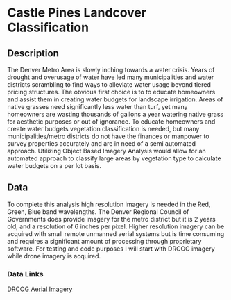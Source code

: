# Castle Pines Landcover Classification

## Description
The Denver Metro Area is slowly inching towards a water crisis.  Years of drought and overusage of water have led many municipalities and water districts scrambling to find ways to alleviate water usage beyond tiered pricing structures.  The obvious first choice is to to educate homeowners and assist them in creating water budgets for landscape irrigation.  Areas of native grasses need significantly less water than turf, yet many homeowners are wasting thousands of gallons a year watering native grass for aesthetic purposes or out of ignorance.  To educate homeowners and create water budgets vegetation classification is needed, but many municipalities/metro districts do not have the finances
or manpower to survey properties accurately and are in need of a semi automated approach.  Utilizing Object Based Imagery Analysis would allow for an automated approach to classify large areas by vegetation type to calculate water budgets on a per lot basis.  

## Data
To complete this analysis high resolution imagery is needed in the Red, Green, Blue band wavelengths.  The Denver Regional Council of Governments does provide imagery for the metro district but it is 2 years old, and a resolution of 6 inches per pixel.  Higher resolution imagery can be acquired with small remote unmanned aerial systems but is time consuming and requires a significant amount of processing through proprietary software.  For testing and code purposes I will start with DRCOG imagery while drone imagery is acquired.  

### Data Links
[DRCOG Aerial Imagery](https://data.drcog.org/dataset/denver-regional-aerial-photography-project-tiles-2016)
